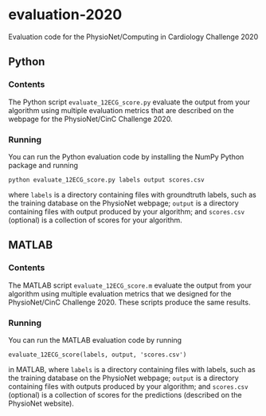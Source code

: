 # evaluation-2020
Evaluation code for the PhysioNet/Computing in Cardiology Challenge 2020

## Python

### Contents

The Python script `evaluate_12ECG_score.py` evaluate the output from your algorithm using multiple evaluation metrics that are described on the webpage for the PhysioNet/CinC Challenge 2020.

### Running

You can run the Python evaluation code by installing the NumPy Python package and running

    python evaluate_12ECG_score.py labels output scores.csv

where `labels` is a directory containing files with groundtruth labels, such as the training database on the PhysioNet webpage; `output` is a directory containing files with output produced by your algorithm; and `scores.csv` (optional) is a collection of scores for your algorithm.

## MATLAB

### Contents

The MATLAB script `evaluate_12ECG_score.m` evaluate the output from your algorithm using multiple evaluation metrics that we designed for the PhysioNet/CinC Challenge 2020.  These scripts produce the same results.  

### Running


You can run the MATLAB evaluation code by running

    evaluate_12ECG_score(labels, output, 'scores.csv')

in MATLAB, where `labels` is a directory containing files with labels, such as the training database on the PhysioNet webpage; `output` is a directory containing files with outputs produced by your algorithm; and `scores.csv` (optional) is a collection of scores for the predictions (described on the PhysioNet website).
